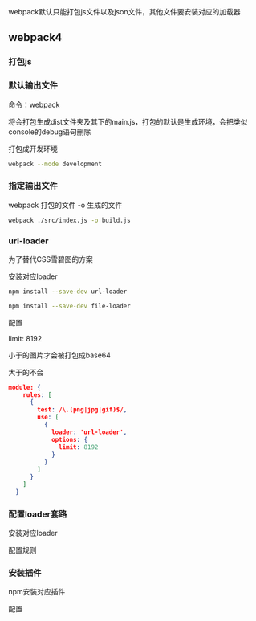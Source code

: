 webpack默认只能打包js文件以及json文件，其他文件要安装对应的加载器

## webpack4

### 打包js

### 默认输出文件

命令：webpack

将会打包生成dist文件夹及其下的main.js，打包的默认是生成环境，会把类似console的debug语句删除

打包成开发环境

```bash
webpack --mode development
```

### 指定输出文件

webpack 打包的文件 -o 生成的文件

```bash
webpack ./src/index.js -o build.js
```

### url-loader

为了替代CSS雪碧图的方案

安装对应loader

```bash
npm install --save-dev url-loader
```

```bash
npm install --save-dev file-loader
```

配置

limit: 8192

小于的图片才会被打包成base64

大于的不会

```json
module: {
    rules: [
      {
        test: /\.(png|jpg|gif)$/,
        use: [
          {
            loader: 'url-loader',
            options: {
              limit: 8192
            }
          }
        ]
      }
    ]
  }
```

### 配置loader套路

安装对应loader

配置规则

### 安装插件

npm安装对应插件

配置